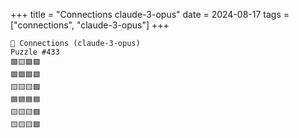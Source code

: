 +++
title = "Connections claude-3-opus"
date = 2024-08-17
tags = ["connections", "claude-3-opus"]
+++

```text
🤖 Connections (claude-3-opus) 
Puzzle #433
🟩🟨🟩🟩
🟪🟪🟪🟪
🟨🟨🟨🟩
🟦🟦🟦🟦
🟨🟨🟨🟩
🟨🟨🟨🟩
```
